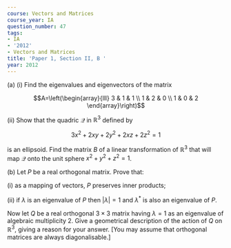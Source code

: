 ```yaml
---
course: Vectors and Matrices
course_year: IA
question_number: 47
tags:
- IA
- '2012'
- Vectors and Matrices
title: 'Paper 1, Section II, B '
year: 2012
---
```




(a) (i) Find the eigenvalues and eigenvectors of the matrix

$$A=\left(\begin{array}{lll}
3 & 1 & 1 \\
1 & 2 & 0 \\
1 & 0 & 2
\end{array}\right)$$

(ii) Show that the quadric $\mathcal{Q}$ in $\mathbb{R}^{3}$ defined by

$$3 x^{2}+2 x y+2 y^{2}+2 x z+2 z^{2}=1$$

is an ellipsoid. Find the matrix $B$ of a linear transformation of $\mathbb{R}^{3}$ that will map $\mathcal{Q}$ onto the unit sphere $x^{2}+y^{2}+z^{2}=1$.

(b) Let $P$ be a real orthogonal matrix. Prove that:

(i) as a mapping of vectors, $P$ preserves inner products;

(ii) if $\lambda$ is an eigenvalue of $P$ then $|\lambda|=1$ and $\lambda^{*}$ is also an eigenvalue of $P$.

Now let $Q$ be a real orthogonal $3 \times 3$ matrix having $\lambda=1$ as an eigenvalue of algebraic multiplicity 2. Give a geometrical description of the action of $Q$ on $\mathbb{R}^{3}$, giving a reason for your answer. [You may assume that orthogonal matrices are always diagonalisable.]
